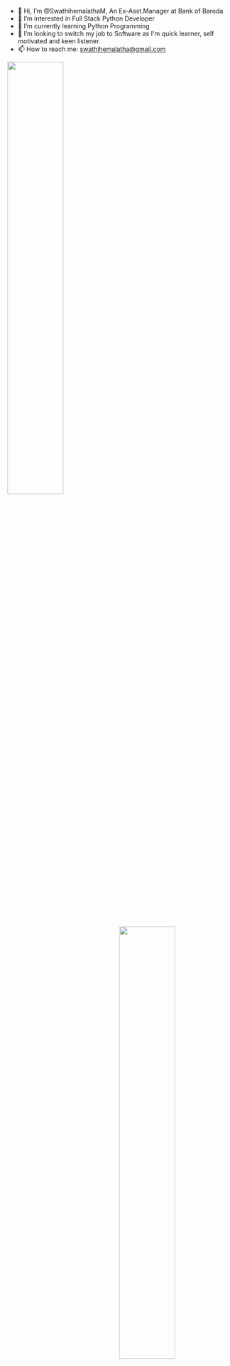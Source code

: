 
- 👋 Hi, I’m @SwathihemalathaM, An Ex-Asst.Manager at Bank of Baroda
- 👀 I’m interested in Full Stack Python Developer
- 🌱 I’m currently learning Python Programming
- 💞️ I’m looking to switch my job to Software as I'm quick learner, self motivated and keen listener.
- 📫 How to reach me: swathihemalatha@gmail.com


<div>
<img align="left" src="https://miro.medium.com/v2/resize:fit:900/1*8CM8xyu2U-fs8mS_adV0lg.jpeg" width="50%"/>
<img align="right" src="https://cdn.dribbble.com/users/291221/screenshots/1208616/learn.gif" width="50%"/>
<br>

<!---
SwathihemalathaM/SwathihemalathaM is a ✨ special ✨ repository because its `README.md` (this file) appears on your GitHub profile.
You can click the Preview link to take a look at your changes.
--->
